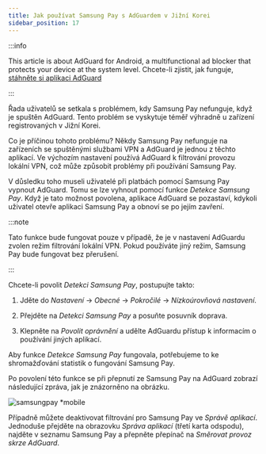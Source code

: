 ```yaml
---
title: Jak používat Samsung Pay s AdGuardem v Jižní Korei
sidebar_position: 17
---
```


:::info

This article is about AdGuard for Android, a multifunctional ad blocker that protects your device at the system level. Chcete-li zjistit, jak funguje, [stáhněte si aplikaci AdGuard](https://agrd.io/download-kb-adblock)

:::

Řada uživatelů se setkala s problémem, kdy Samsung Pay nefunguje, když je spuštěn AdGuard. Tento problém se vyskytuje téměř výhradně u zařízení registrovaných v Jižní Korei.

Co je příčinou tohoto problému? Někdy Samsung Pay nefunguje na zařízeních se spuštěnými službami VPN a AdGuard je jednou z těchto aplikací. Ve výchozím nastavení používá AdGuard k filtrování provozu lokální VPN, což může způsobit problémy při používání Samsung Pay.

V důsledku toho museli uživatelé při platbách pomocí Samsung Pay vypnout AdGuard. Tomu se lze vyhnout pomocí funkce *Detekce Samsung Pay*. Když je tato možnost povolena, aplikace AdGuard se pozastaví, kdykoli uživatel otevře aplikaci Samsung Pay a obnoví se po jejím zavření.

:::note

Tato funkce bude fungovat pouze v případě, že je v nastavení AdGuardu zvolen režim filtrování lokální VPN. Pokud používáte jiný režim, Samsung Pay bude fungovat bez přerušení.

:::

Chcete-li povolit *Detekci Samsung Pay*, postupujte takto:

1. Jděte do *Nastavení* → *Obecné* → *Pokročilé* → *Nízkoúrovňová nastavení*.

1. Přejděte na *Detekci Samsung Pay* a posuňte posuvník doprava.

1. Klepněte na *Povolit oprávnění* a udělte AdGuardu přístup k informacím o používání jiných aplikací.

Aby funkce *Detekce Samsung Pay* fungovala, potřebujeme to ke shromažďování statistik o fungování Samsung Pay.

Po povolení této funkce se při přepnutí ze Samsung Pay na AdGuard zobrazí následující zpráva, jak je znázorněno na obrázku.

![samsungpay *mobile](https://cdn.adtidy.org/content/kb/ad_blocker/android/solving_problems/samsungpay-with-adguard-in-south-korea/samsung_pay.png)

Případně můžete deaktivovat filtrování pro Samsung Pay ve *Správě aplikací*. Jednoduše přejděte na obrazovku *Správa aplikací* (třetí karta odspodu), najděte v seznamu Samsung Pay a přepněte přepínač na *Směrovat provoz skrze AdGuard*.
